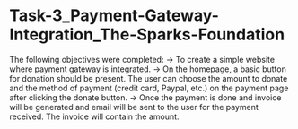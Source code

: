 # Task-3_Payment-Gateway-Integration_The-Sparks-Foundation
The following objectives were completed:
-> To create a simple website where payment gateway is integrated.
-> On the homepage, a basic button for donation should be present. The user can choose the amount to donate and the method of payment (credit card, Paypal, etc.) on the payment page after clicking the donate button.
-> Once the payment is done and invoice will be generated and email will be sent to the user for the payment received. The invoice will contain the amount.
